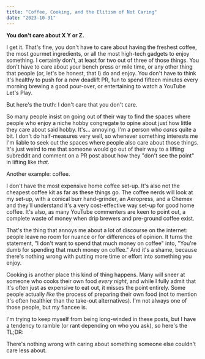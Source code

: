 ```yaml
---
title: "Coffee, Cooking, and the Elitism of Not Caring"
date: "2023-10-31"
---
```


**You don't care about X Y or Z.**

I get it. That's fine, you don't have to care about having the freshest coffee, the most gourmet ingredients, or all the most high-tech gadgets to enjoy something. I certainly don't, at least for two out of three of those things. You don't have to care about your bench press or mile time, or any other thing that people (or, let's be honest, that I) do and enjoy. You don't have to think it's healthy to push for a new deadlift PR, fun to spend fifteen minutes every morning brewing a good pour-over, or entertaining to watch a YouTube Let's Play.

But here's the truth: I don't care that you don't care.

So many people insist on going out of their way to find the spaces where people who enjoy a niche hobby congregate to opine about just how little they care about said hobby. It's... annoying. I'm a person who _cares_ quite a bit. I don't do half-measures very well, so whenever something interests me I'm liable to seek out the spaces where people also care about those things. It's just weird to me that someone would go out of their way to a lifting subreddit and comment on a PR post about how they "don't see the point" in lifting like _that_.

Another example: coffee.

I don't have the most expensive home coffee set-up. It's also not the cheapest coffee kit as far as these things go. The coffee nerds will look at my set-up, with a conical burr hand-grinder, an Aeropress, and a Chemex and they'll understand it's a very cost-effective way set-up for good home coffee. It's also, as many YouTube commenters are keen to point out, a complete waste of money when drip brewers and pre-ground coffee exist.

That's the thing that annoys me about a lot of discourse on the internet: people leave no room for nuance or for differences of opinion. It turns the statement, "I don't want to spend that much money on coffee" into, "You're dumb for spending that much money on coffee." And it's a shame, because there's nothing wrong with putting more time or effort into something you enjoy.

Cooking is another place this kind of thing happens. Many will sneer at someone who cooks their own food _every night_, and while I fully admit that it's often just as expensive to eat out, it misses the point entirely. Some people actually _like_ the process of preparing their own food (not to mention it's often healthier than the take-out alternatives). I'm not always one of those people, but my fiancee is.

I'm trying to keep myself from being long-winded in these posts, but I have a tendency to ramble (or rant depending on who you ask), so here's the TL;DR:

There's nothing wrong with caring about something someone else couldn't care less about.
